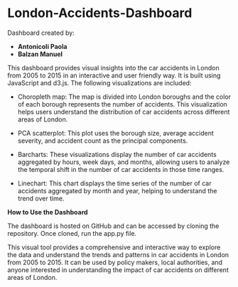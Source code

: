 # London-Accidents-Dashboard

Dashboard created by:

* **Antonicoli Paola** 
* **Balzan Manuel**

This dashboard provides visual insights into the car accidents in London from 2005 to 2015 in an interactive and user friendly way. It is built using JavaScript and d3.js. The following visualizations are included:

* Choropleth map: The map is divided into London boroughs and the color of each borough represents the number of accidents. This visualization helps users understand the distribution of car accidents across different areas of London.

* PCA scatterplot: This plot uses the borough size, average accident severity, and accident count as the principal components.

* Barcharts: These visualizations display the number of car accidents aggregated by hours, week days, and months, allowing users to analyze the temporal shift in the number of car accidents in those time ranges.

* Linechart: This chart displays the time series of the number of car accidents aggregated by month and year, helping to understand the trend over time.

**How to Use the Dashboard**

The dashboard is hosted on GitHub and can be accessed by cloning the repository. Once cloned, run the app.py file.


This visual tool provides a comprehensive and interactive way to explore the data and understand the trends and patterns in car accidents in London from 2005 to 2015. It can be used by policy makers, local authorities, and anyone interested in understanding the impact of car accidents on different areas of London.
